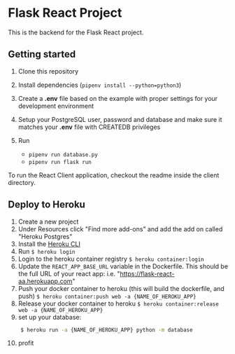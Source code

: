 # Flask React Project

This is the backend for the Flask React project.

## Getting started

1. Clone this repository
2. Install dependencies (`pipenv install --python=python3`)
3. Create a **.env** file based on the example with proper settings for your
   development environment
4. Setup your PostgreSQL user, password and database and make sure it matches your **.env** file with CREATEDB privileges

5. Run
   * `pipenv run database.py`
   * `pipenv run flask run`

To run the React Client application, checkout the readme inside the client directory.


## Deploy to Heroku

1. Create a new project
2. Under Resources click "Find more add-ons" and add the add on called "Heroku Postgres"
3. Install the [Heroku CLI](https://devcenter.heroku.com/articles/heroku-command-line)
4. Run `$ heroku login`
5. Login to the heroku container registry `$ heroku container:login`
6. Update the `REACT_APP_BASE_URL` variable in the Dockerfile.  This should be the full URL of your react app: i.e. "https://flask-react-aa.herokuapp.com"
7. Push your docker container to heroku (this will build the dockerfile, and push) `$ heroku container:push web -a {NAME_OF_HEROKU_APP}`
8. Release your docker container to heroku `$ heroku container:release web -a {NAME_OF_HEROKU_APP}`
9. set up your database:
```bash
    $ heroku run -a {NAME_OF_HEROKU_APP} python -m database
```
10. profit
